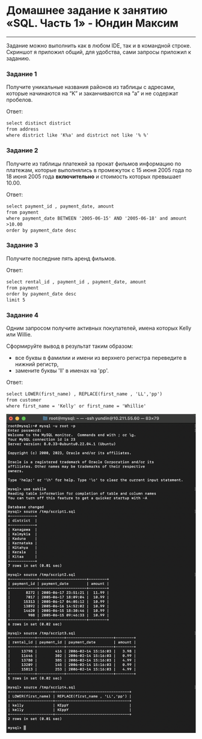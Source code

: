 # Домашнее задание к занятию «SQL. Часть 1» - Юндин Максим
---

Задание можно выполнить как в любом IDE, так и в командной строке.
Скриншот я приложил общий, для удобства, сами запросы приложил к заданию.

### Задание 1

Получите уникальные названия районов из таблицы с адресами, которые начинаются на “K” и заканчиваются на “a” и не содержат пробелов.

Ответ:

```
select distinct district
from address
where district like 'K%a' and district not like '% %'

```

### Задание 2

Получите из таблицы платежей за прокат фильмов информацию по платежам, которые выполнялись в промежуток с 15 июня 2005 года по 18 июня 2005 года **включительно** и стоимость которых превышает 10.00.

Ответ:

```
select payment_id , payment_date, amount
from payment
where payment_date BETWEEN '2005-06-15' AND '2005-06-18' and amount >10.00
order by payment_date desc
```

### Задание 3

Получите последние пять аренд фильмов.

Ответ:

```
select rental_id , payment_id , payment_date, amount
from payment
order by payment_date desc
limit 5
```

### Задание 4

Одним запросом получите активных покупателей, имена которых Kelly или Willie. 

Сформируйте вывод в результат таким образом:
- все буквы в фамилии и имени из верхнего регистра переведите в нижний регистр,
- замените буквы 'll' в именах на 'pp'.

Ответ:

```
select LOWER(first_name) , REPLACE(first_name , 'LL','pp')
from customer
where first_name = 'Kelly' or first_name = 'Whillie'
```

![SQL](https://github.com/YundinMS/slrb-screen/blob/main/SQL/SQL.png)

